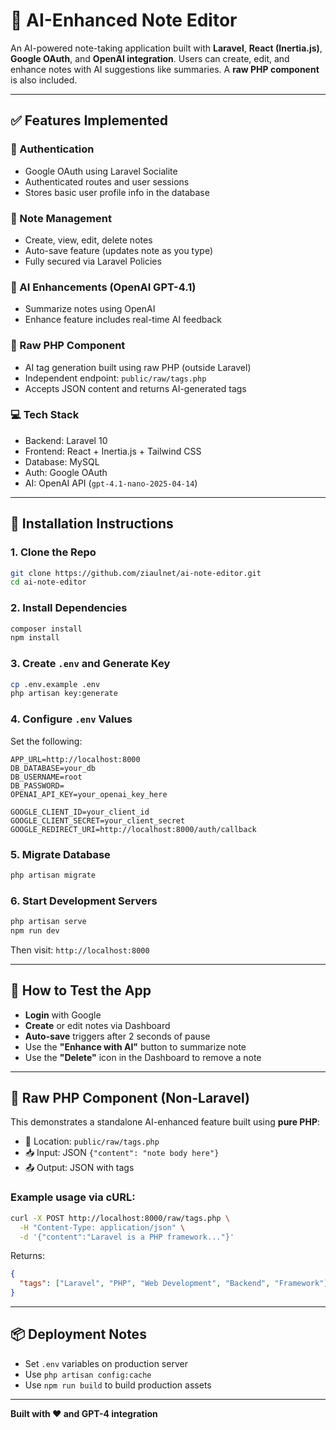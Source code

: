 # 🧠 AI-Enhanced Note Editor

An AI-powered note-taking application built with **Laravel**, **React (Inertia.js)**, **Google OAuth**, and **OpenAI integration**. Users can create, edit, and enhance notes with AI suggestions like summaries. A **raw PHP component** is also included.

---

## ✅ Features Implemented

### 🔐 Authentication
- Google OAuth using Laravel Socialite
- Authenticated routes and user sessions
- Stores basic user profile info in the database

### 📝 Note Management
- Create, view, edit, delete notes
- Auto-save feature (updates note as you type)
- Fully secured via Laravel Policies

### 🤖 AI Enhancements (OpenAI GPT-4.1)
- Summarize notes using OpenAI
- Enhance feature includes real-time AI feedback

### 🔧 Raw PHP Component
- AI tag generation built using raw PHP (outside Laravel)
- Independent endpoint: `public/raw/tags.php`
- Accepts JSON content and returns AI-generated tags

### 💻 Tech Stack
- Backend: Laravel 10
- Frontend: React + Inertia.js + Tailwind CSS
- Database: MySQL
- Auth: Google OAuth
- AI: OpenAI API (`gpt-4.1-nano-2025-04-14`)

---

## 🚀 Installation Instructions

### 1. Clone the Repo

```bash
git clone https://github.com/ziaulnet/ai-note-editor.git
cd ai-note-editor
```

### 2. Install Dependencies

```bash
composer install
npm install
```

### 3. Create `.env` and Generate Key

```bash
cp .env.example .env
php artisan key:generate
```

### 4. Configure `.env` Values

Set the following:

```env
APP_URL=http://localhost:8000
DB_DATABASE=your_db
DB_USERNAME=root
DB_PASSWORD=
OPENAI_API_KEY=your_openai_key_here

GOOGLE_CLIENT_ID=your_client_id
GOOGLE_CLIENT_SECRET=your_client_secret
GOOGLE_REDIRECT_URI=http://localhost:8000/auth/callback
```

### 5. Migrate Database

```bash
php artisan migrate
```

### 6. Start Development Servers

```bash
php artisan serve
npm run dev
```

Then visit: `http://localhost:8000`

---

## 🧪 How to Test the App

- **Login** with Google
- **Create** or edit notes via Dashboard
- **Auto-save** triggers after 2 seconds of pause
- Use the **"Enhance with AI"** button to summarize note
- Use the **"Delete"** icon in the Dashboard to remove a note

---

## 🧩 Raw PHP Component (Non-Laravel)

This demonstrates a standalone AI-enhanced feature built using **pure PHP**:

- 📁 Location: `public/raw/tags.php`
- 📥 Input: JSON `{"content": "note body here"}`
- 📤 Output: JSON with tags

### Example usage via cURL:

```bash
curl -X POST http://localhost:8000/raw/tags.php \
  -H "Content-Type: application/json" \
  -d '{"content":"Laravel is a PHP framework..."}'
```

Returns:

```json
{
  "tags": ["Laravel", "PHP", "Web Development", "Backend", "Framework"]
}
```

---

## 📦 Deployment Notes

- Set `.env` variables on production server
- Use `php artisan config:cache`
- Use `npm run build` to build production assets

---

**Built with ❤️ and GPT-4 integration**
